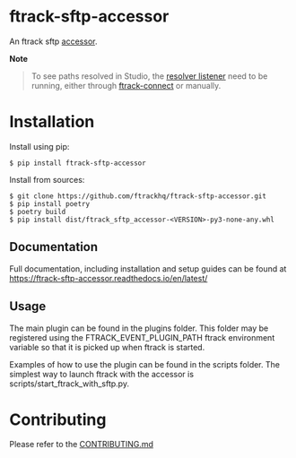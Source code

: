 # ftrack-sftp-accessor

An ftrack sftp [accessor](https://ftrack-python-api.readthedocs.io/en/backlog-threading-story/locations/overview.html?highlight=accessor#accessors). 


**Note**
> To see paths resolved in Studio, the [resolver listener](https://github.com/ftrackhq/ftrack-connect/blob/main/resource/hook/resolver.py) need to be running, either through [ftrack-connect](https://github.com/ftrackhq/ftrack-connect) or manually.

# Installation

Install using pip:

    $ pip install ftrack-sftp-accessor

Install from sources:

    $ git clone https://github.com/ftrackhq/ftrack-sftp-accessor.git
    $ pip install poetry
    $ poetry build
    $ pip install dist/ftrack_sftp_accessor-<VERSION>-py3-none-any.whl


## Documentation

Full documentation, including installation and setup guides can be found at https://ftrack-sftp-accessor.readthedocs.io/en/latest/

## Usage

The main plugin can be found in the plugins folder. This folder may be registered using the FTRACK_EVENT_PLUGIN_PATH ftrack environment variable so that it is picked up when ftrack is started.

Examples of how to use the plugin can be found in the scripts folder. The simplest way to launch ftrack with the accessor is scripts/start_ftrack_with_sftp.py. 

# Contributing

Please refer to the [CONTRIBUTING.md](./CONTRIBUTING.md) 